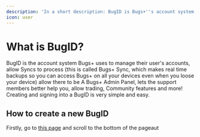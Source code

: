 ```yaml
---
description: 'In a short description: BugID is Bugs+''s account system'
icon: user
---
```


# What is BugID?

BugID is the account system Bugs+ uses to manage their user's accounts, allow Syncs to process (this is called Bugs+ Sync, which makes real time backups so you can access Bugs+ on all your devices even when you loose your device) allow there to be A Bugs+ Admin Panel, lets the support members better help you, allow trading, Community features and more! Creating and signing into a BugID is very simple and easy.

## How to create a new BugID

Firstly, go to [this page](https://bugid.au.auth0.com/authorize?response_type=token\&client_id=FIBmHyheCVOB2ztLlGPboxtaICsokYzh\&redirect_uri=https://sitesbyben.wixsite.com/bugsplus/) and scroll to the bottom of the pageaut
